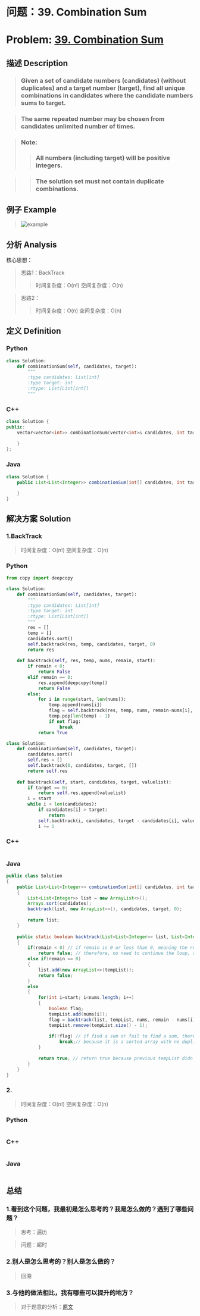 
# 问题：39. Combination Sum
# Problem: [39. Combination Sum](https://leetcode.com/problems/combination-sum/description/)

## 描述 Description
> ### Given a set of candidate numbers (candidates) (without duplicates) and a target number (target), find all unique combinations in candidates where the candidate numbers sums to target.

> ### The same repeated number may be chosen from candidates unlimited number of times.

> ### Note:
>> ### All numbers (including target) will be positive integers.

>> ### The solution set must not contain duplicate combinations.

## 例子 Example

> ![example](https://github.com/Decalogue/AlgorithmMap/blob/master/img/leetcode/39.png "example")

## 分析 Analysis

核心思想：
> 思路1：BackTrack
>> 时间复杂度：O(n!)
>> 空间复杂度：O(n)

> 思路2：
>> 时间复杂度：O(n)
>> 空间复杂度：O(n)

## 定义 Definition

### Python


```python
class Solution:
    def combinationSum(self, candidates, target):
        """
        :type candidates: List[int]
        :type target: int
        :rtype: List[List[int]]
        """
```

### C++

```c++
class Solution {
public:
    vector<vector<int>> combinationSum(vector<int>& candidates, int target) {
        
    }
};
```

### Java

```java
class Solution {
    public List<List<Integer>> combinationSum(int[] candidates, int target) {
        
    }
}
```

## 解决方案 Solution

### 1.BackTrack

> 时间复杂度：O(n!)
> 空间复杂度：O(n)

### Python


```python
from copy import deepcopy

class Solution:
    def combinationSum(self, candidates, target):
        """
        :type candidates: List[int]
        :type target: int
        :rtype: List[List[int]]
        """
        res = []
        temp = []
        candidates.sort()
        self.backtrack(res, temp, candidates, target, 0)
        return res
        
    def backtrack(self, res, temp, nums, remain, start):
        if remain < 0:
            return False
        elif remain == 0:
            res.append(deepcopy(temp))
            return False
        else:
            for i in range(start, len(nums)):
                temp.append(nums[i])
                flag = self.backtrack(res, temp, nums, remain-nums[i], i)
                temp.pop(len(temp) - 1)
                if not flag:
                    break
            return True
```


```python
class Solution:
    def combinationSum(self, candidates, target):
        candidates.sort()
        self.res = []
        self.backtrack(0, candidates, target, [])
        return self.res
        
    def backtrack(self, start, candidates, target, valuelist):
        if target == 0:
            return self.res.append(valuelist)
        i = start
        while i < len(candidates):
            if candidates[i] > target:
                return
            self.backtrack(i, candidates, target - candidates[i], valuelist + [candidates[i]])
            i += 1
```

### C++

```c++

```

### Java

```java
public class Solution 
{
    public List<List<Integer>> combinationSum(int[] candidates, int target) 
    {
        List<List<Integer>> list = new ArrayList<>();
        Arrays.sort(candidates);
        backtrack(list, new ArrayList<>(), candidates, target, 0);
        
        return list;
    }
    
    public static boolean backtrack(List<List<Integer>> list, List<Integer> tempList, int[] nums, int remain, int start)
    {
        if(remain < 0) // if remain is 0 or less than 0, meaning the rest numbers are even greater
            return false; // therefore, no need to continue the loop, return false
        else if(remain == 0)
        {
            list.add(new ArrayList<>(tempList));
            return false;
        }
        else
        {
            for(int i=start; i<nums.length; i++)
            {
                boolean flag;
                tempList.add(nums[i]);
                flag = backtrack(list, tempList, nums, remain - nums[i], i); // not i + 1 because we can use same number.
                tempList.remove(tempList.size() - 1);
                
                if(!flag) // if find a sum or fail to find a sum, there is no need to continue
                    break;// because it is a sorted array with no duplicates, the rest numbers are even greater.
            }
            
            return true; // return true because previous tempList didn't find a sum or fail a sum
        }
    }
}
```

### 2.

> 时间复杂度：O(n!)
> 空间复杂度：O(n)

### Python


```python

```

### C++

```c++

```

### Java

```Java

```

## 总结

### 1.看到这个问题，我最初是怎么思考的？我是怎么做的？遇到了哪些问题？
> 思考：遍历

> 问题：超时

### 2.别人是怎么思考的？别人是怎么做的？
> 回溯

### 3.与他的做法相比，我有哪些可以提升的地方？
> 对于题意的分析：[原文](https://www.cnblogs.com/jimmycheng/p/7198156.html?utm_source=itdadao&utm_medium=referral)


```python

```
